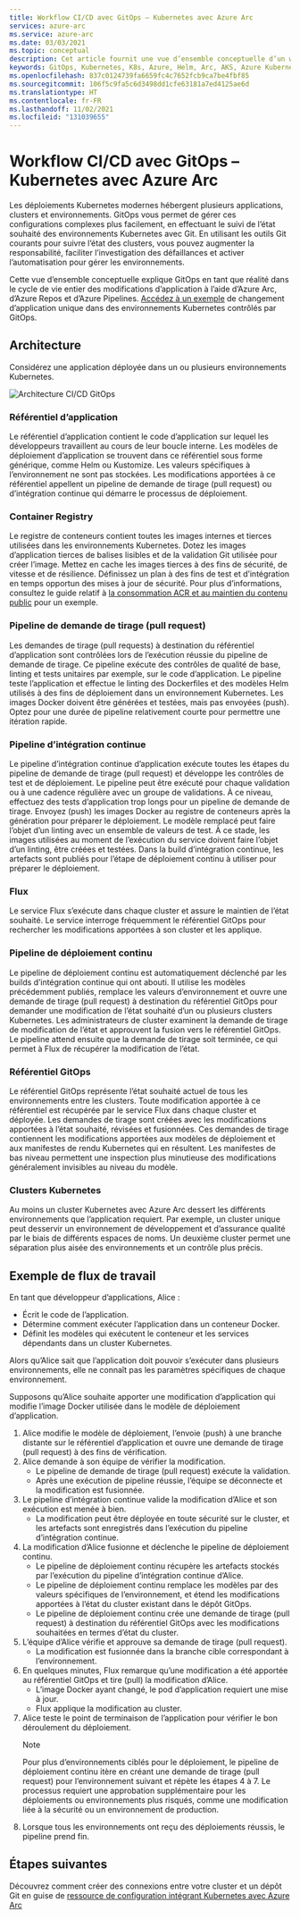```yaml
---
title: Workflow CI/CD avec GitOps – Kubernetes avec Azure Arc
services: azure-arc
ms.service: azure-arc
ms.date: 03/03/2021
ms.topic: conceptual
description: Cet article fournit une vue d’ensemble conceptuelle d’un workflow CI/CD avec GitOps
keywords: GitOps, Kubernetes, K8s, Azure, Helm, Arc, AKS, Azure Kubernetes Service, conteneurs, intégration continue, livraison continue, Azure DevOps
ms.openlocfilehash: 837c0124739fa6659fc4c7652fcb9ca7be4fbf85
ms.sourcegitcommit: 106f5c9fa5c6d3498dd1cfe63181a7ed4125ae6d
ms.translationtype: HT
ms.contentlocale: fr-FR
ms.lasthandoff: 11/02/2021
ms.locfileid: "131039655"
---
```

# <a name="cicd-workflow-using-gitops---azure-arc-enabled-kubernetes"></a>Workflow CI/CD avec GitOps – Kubernetes avec Azure Arc

Les déploiements Kubernetes modernes hébergent plusieurs applications, clusters et environnements. GitOps vous permet de gérer ces configurations complexes plus facilement, en effectuant le suivi de l’état souhaité des environnements Kubernetes avec Git. En utilisant les outils Git courants pour suivre l’état des clusters, vous pouvez augmenter la responsabilité, faciliter l’investigation des défaillances et activer l’automatisation pour gérer les environnements.

Cette vue d’ensemble conceptuelle explique GitOps en tant que réalité dans le cycle de vie entier des modifications d’application à l’aide d’Azure Arc, d’Azure Repos et d’Azure Pipelines. [Accédez à un exemple](#example-workflow) de changement d’application unique dans des environnements Kubernetes contrôlés par GitOps.

## <a name="architecture"></a>Architecture

Considérez une application déployée dans un ou plusieurs environnements Kubernetes.

![Architecture CI/CD GitOps](./media/gitops-arch.png)

### <a name="application-repo"></a>Référentiel d’application
Le référentiel d’application contient le code d’application sur lequel les développeurs travaillent au cours de leur boucle interne. Les modèles de déploiement d’application se trouvent dans ce référentiel sous forme générique, comme Helm ou Kustomize. Les valeurs spécifiques à l’environnement ne sont pas stockées. Les modifications apportées à ce référentiel appellent un pipeline de demande de tirage (pull request) ou d’intégration continue qui démarre le processus de déploiement.
### <a name="container-registry"></a>Container Registry
Le registre de conteneurs contient toutes les images internes et tierces utilisées dans les environnements Kubernetes. Dotez les images d’application tierces de balises lisibles et de la validation Git utilisée pour créer l’image. Mettez en cache les images tierces à des fins de sécurité, de vitesse et de résilience. Définissez un plan à des fins de test et d’intégration en temps opportun des mises à jour de sécurité. Pour plus d’informations, consultez le guide relatif à [la consommation ACR et au maintien du contenu public](../../container-registry/tasks-consume-public-content.md) pour un exemple.
### <a name="pr-pipeline"></a>Pipeline de demande de tirage (pull request)
Les demandes de tirage (pull requests) à destination du référentiel d’application sont contrôlées lors de l’exécution réussie du pipeline de demande de tirage. Ce pipeline exécute des contrôles de qualité de base, linting et tests unitaires par exemple, sur le code d’application. Le pipeline teste l’application et effectue le linting des Dockerfiles et des modèles Helm utilisés à des fins de déploiement dans un environnement Kubernetes. Les images Docker doivent être générées et testées, mais pas envoyées (push). Optez pour une durée de pipeline relativement courte pour permettre une itération rapide.
### <a name="ci-pipeline"></a>Pipeline d’intégration continue
Le pipeline d’intégration continue d’application exécute toutes les étapes du pipeline de demande de tirage (pull request) et développe les contrôles de test et de déploiement. Le pipeline peut être exécuté pour chaque validation ou à une cadence régulière avec un groupe de validations. À ce niveau, effectuez des tests d’application trop longs pour un pipeline de demande de tirage. Envoyez (push) les images Docker au registre de conteneurs après la génération pour préparer le déploiement. Le modèle remplacé peut faire l’objet d’un linting avec un ensemble de valeurs de test. À ce stade, les images utilisées au moment de l’exécution du service doivent faire l’objet d’un linting, être créées et testées. Dans la build d’intégration continue, les artefacts sont publiés pour l’étape de déploiement continu à utiliser pour préparer le déploiement.
### <a name="flux"></a>Flux
Le service Flux s’exécute dans chaque cluster et assure le maintien de l’état souhaité. Le service interroge fréquemment le référentiel GitOps pour rechercher les modifications apportées à son cluster et les applique.
### <a name="cd-pipeline"></a>Pipeline de déploiement continu
Le pipeline de déploiement continu est automatiquement déclenché par les builds d’intégration continue qui ont abouti. Il utilise les modèles précédemment publiés, remplace les valeurs d’environnement et ouvre une demande de tirage (pull request) à destination du référentiel GitOps pour demander une modification de l’état souhaité d’un ou plusieurs clusters Kubernetes. Les administrateurs de cluster examinent la demande de tirage de modification de l’état et approuvent la fusion vers le référentiel GitOps. Le pipeline attend ensuite que la demande de tirage soit terminée, ce qui permet à Flux de récupérer la modification de l’état.
### <a name="gitops-repo"></a>Référentiel GitOps
Le référentiel GitOps représente l’état souhaité actuel de tous les environnements entre les clusters. Toute modification apportée à ce référentiel est récupérée par le service Flux dans chaque cluster et déployée. Les demandes de tirage sont créées avec les modifications apportées à l’état souhaité, révisées et fusionnées. Ces demandes de tirage contiennent les modifications apportées aux modèles de déploiement et aux manifestes de rendu Kubernetes qui en résultent. Les manifestes de bas niveau permettent une inspection plus minutieuse des modifications généralement invisibles au niveau du modèle.
### <a name="kubernetes-clusters"></a>Clusters Kubernetes
Au moins un cluster Kubernetes avec Azure Arc dessert les différents environnements que l’application requiert. Par exemple, un cluster unique peut desservir un environnement de développement et d’assurance qualité par le biais de différents espaces de noms. Un deuxième cluster permet une séparation plus aisée des environnements et un contrôle plus précis.
## <a name="example-workflow"></a>Exemple de flux de travail
En tant que développeur d’applications, Alice :
* Écrit le code de l’application.
* Détermine comment exécuter l’application dans un conteneur Docker.
* Définit les modèles qui exécutent le conteneur et les services dépendants dans un cluster Kubernetes.

Alors qu’Alice sait que l’application doit pouvoir s’exécuter dans plusieurs environnements, elle ne connaît pas les paramètres spécifiques de chaque environnement.

Supposons qu’Alice souhaite apporter une modification d’application qui modifie l’image Docker utilisée dans le modèle de déploiement d’application.

1. Alice modifie le modèle de déploiement, l’envoie (push) à une branche distante sur le référentiel d’application et ouvre une demande de tirage (pull request) à des fins de vérification.
2. Alice demande à son équipe de vérifier la modification.
    * Le pipeline de demande de tirage (pull request) exécute la validation.
    * Après une exécution de pipeline réussie, l’équipe se déconnecte et la modification est fusionnée.
3. Le pipeline d’intégration continue valide la modification d’Alice et son exécution est menée à bien.
    * La modification peut être déployée en toute sécurité sur le cluster, et les artefacts sont enregistrés dans l’exécution du pipeline d’intégration continue.
4. La modification d’Alice fusionne et déclenche le pipeline de déploiement continu.
    * Le pipeline de déploiement continu récupère les artefacts stockés par l’exécution du pipeline d’intégration continue d’Alice.
    * Le pipeline de déploiement continu remplace les modèles par des valeurs spécifiques de l’environnement, et étend les modifications apportées à l’état du cluster existant dans le dépôt GitOps.
    * Le pipeline de déploiement continu crée une demande de tirage (pull request) à destination du référentiel GitOps avec les modifications souhaitées en termes d’état du cluster.
5. L’équipe d’Alice vérifie et approuve sa demande de tirage (pull request).
    * La modification est fusionnée dans la branche cible correspondant à l’environnement.
6. En quelques minutes, Flux remarque qu’une modification a été apportée au référentiel GitOps et tire (pull) la modification d’Alice.
    * L’image Docker ayant changé, le pod d’application requiert une mise à jour.
    * Flux applique la modification au cluster.
7. Alice teste le point de terminaison de l’application pour vérifier le bon déroulement du déploiement.
   > [!NOTE]
   > Pour plus d’environnements ciblés pour le déploiement, le pipeline de déploiement continu itère en créant une demande de tirage (pull request) pour l’environnement suivant et répète les étapes 4 à 7. Le processus requiert une approbation supplémentaire pour les déploiements ou environnements plus risqués, comme une modification liée à la sécurité ou un environnement de production.
8.  Lorsque tous les environnements ont reçu des déploiements réussis, le pipeline prend fin.

## <a name="next-steps"></a>Étapes suivantes
Découvrez comment créer des connexions entre votre cluster et un dépôt Git en guise de [ressource de configuration intégrant Kubernetes avec Azure Arc](./conceptual-configurations.md)
